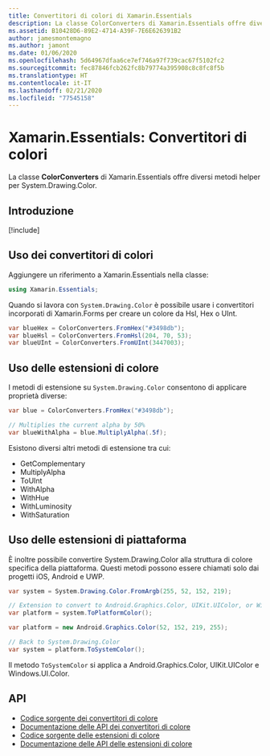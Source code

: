 ```yaml
---
title: Convertitori di colori di Xamarin.Essentials
description: La classe ColorConverters di Xamarin.Essentials offre diversi metodi helper e metodi di estensione per usare System.Drawing.Color.
ms.assetid: B10428D6-89E2-4714-A39F-7E6E626391B2
author: jamesmontemagno
ms.author: jamont
ms.date: 01/06/2020
ms.openlocfilehash: 5d64967dfaa6ce7ef746a97f739cac67f5102fc2
ms.sourcegitcommit: fec87846fcb262fc8b79774a395908c8c8fc8f5b
ms.translationtype: HT
ms.contentlocale: it-IT
ms.lasthandoff: 02/21/2020
ms.locfileid: "77545158"
---
```

# <a name="xamarinessentials-color-converters"></a>Xamarin.Essentials: Convertitori di colori

La classe **ColorConverters** di Xamarin.Essentials offre diversi metodi helper per System.Drawing.Color.

## <a name="get-started"></a>Introduzione

[!include[](~/essentials/includes/get-started.md)]

## <a name="using-color-converters"></a>Uso dei convertitori di colori

Aggiungere un riferimento a Xamarin.Essentials nella classe:

```csharp
using Xamarin.Essentials;
```

Quando si lavora con `System.Drawing.Color` è possibile usare i convertitori incorporati di Xamarin.Forms per creare un colore da Hsl, Hex o UInt.

```csharp
var blueHex = ColorConverters.FromHex("#3498db");
var blueHsl = ColorConverters.FromHsl(204, 70, 53);
var blueUInt = ColorConverters.FromUInt(3447003);
```

## <a name="using-color-extensions"></a>Uso delle estensioni di colore

I metodi di estensione su `System.Drawing.Color` consentono di applicare proprietà diverse:

```csharp
var blue = ColorConverters.FromHex("#3498db");

// Multiplies the current alpha by 50%
var blueWithAlpha = blue.MultiplyAlpha(.5f);
```

Esistono diversi altri metodi di estensione tra cui:

- GetComplementary
- MultiplyAlpha
- ToUInt
- WithAlpha
- WithHue
- WithLuminosity
- WithSaturation

## <a name="using-platform-extensions"></a>Uso delle estensioni di piattaforma

È inoltre possibile convertire System.Drawing.Color alla struttura di colore specifica della piattaforma. Questi metodi possono essere chiamati solo dai progetti iOS, Android e UWP.

```csharp
var system = System.Drawing.Color.FromArgb(255, 52, 152, 219);

// Extension to convert to Android.Graphics.Color, UIKit.UIColor, or Windows.UI.Color
var platform = system.ToPlatformColor();
```

```csharp
var platform = new Android.Graphics.Color(52, 152, 219, 255);

// Back to System.Drawing.Color
var system = platform.ToSystemColor();
```

Il metodo `ToSystemColor` si applica a Android.Graphics.Color, UIKit.UIColor e Windows.UI.Color.

## <a name="api"></a>API

- [Codice sorgente dei convertitori di colore](https://github.com/xamarin/Essentials/tree/master/Xamarin.Essentials/Types/ColorConverters.shared.cs)
- [Documentazione delle API dei convertitori di colore](xref:Xamarin.Essentials.ColorConverters)
- [Codice sorgente delle estensioni di colore](https://github.com/xamarin/Essentials/tree/master/Xamarin.Essentials/Types/ColorConverters.shared.cs)
- [Documentazione delle API delle estensioni di colore](xref:Xamarin.Essentials.ColorExtensions)
